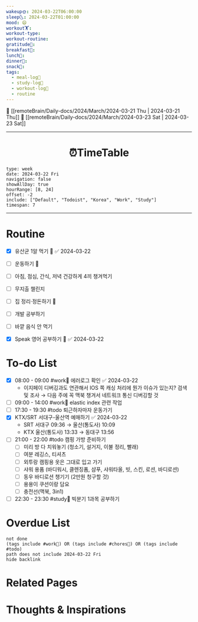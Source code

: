 ```yaml
---
wakeup🌞: 2024-03-22T06:00:00
sleep🌜: 2024-03-22T01:00:00
mood: 😄
workout🏋️: 
workout-type: 
workout-routine: 
gratitude🙏: 
breakfast🍳: 
lunch🍚: 
dinner🥗: 
snack🍬: 
tags:
  - meal-log📝
  - study-log📓
  - workout-log💪
  - routine
---
```


🔺 [[remoteBrain/Daily-docs/2024/March/2024-03-21 Thu | 2024-03-21 Thu]]
🔻 [[remoteBrain/Daily-docs/2024/March/2024-03-23 Sat | 2024-03-23 Sat]]
___
<h1> <center>⏰TimeTable </center> </h1>

```gEvent
type: week
date: 2024-03-22 Fri
navigation: false
showAllDay: true
hourRange: [8, 24]
offset: -2
include: ["Default", "Todoist", "Korea", "Work", "Study"]
timespan: 7
```

--- 


# Routine 

- [x] 유산균 1알 먹기 🔼 ✅ 2024-03-22
- [ ] 운동하기 🔼
- [ ] 아침, 점심, 간식, 저녁 건강하게 4끼 챙겨먹기
- [ ] 무지출 챌린지 
- [ ] 집 정리·정돈하기 🔼
- [ ] 개발 공부하기
- [ ] 바깥 음식 안 먹기 
- [x] Speak 영어 공부하기 🔼 ✅ 2024-03-22


# To-do List

- [x] 08:00 - 09:00 #work💼 에러로그 확인 ✅ 2024-03-22
	- 이지페이 디버깅과도 연관해서 IOS 쪽 캐싱 처리에 뭔가 이슈가 있는지? 검색 및 조사 → 다음 주에 꼭 맥북 챙겨서 네트워크 통신 디버깅할 것 
- [ ] 09:00 - 14:00 #work💼 elastic index 관련 작업
- [ ] 17:30 - 19:30 #todo 퇴근하자마자 운동가기
- [x] KTX/SRT 서대구-울산역 예매하기 ✅ 2024-03-22
	- SRT 서대구 09:36 → 울산(통도사) 10:09
	- KTX 울산(통도사) 13:33 → 동대구 13:56 
- [ ] 21:00 - 22:00 #todo 캠핑 가방 준비하기
	- [ ] 미리 방 다 치워놓기 (청소기, 설거지, 이불 정리, 빨래)
	- [ ] 여분 레깅스, 티셔츠
	- [ ] 외투랑 캠핑용 옷은 그대로 입고 가기 
	- [ ] 샤워 용품 (바디워시, 클렌징폼, 샴푸, 샤워타올, 빗, 스킨, 로션, 바디로션)
	- [ ] 동우 바디로션 챙기기 (2만원 청구할 것)
	- [ ] 용용이 쿠션이랑 담요 
	- [ ] 충전선(맥북, 3in1)
- [ ] 22:30 - 23:30 #study📓 빅분기 1과목 공부하기

# Overdue List
```tasks
not done
(tags include #work💼) OR (tags include #chores🧺) OR (tags include #todo)
path does not include 2024-03-22 Fri
hide backlink
```

# Related Pages



# Thoughts & Inspirations

